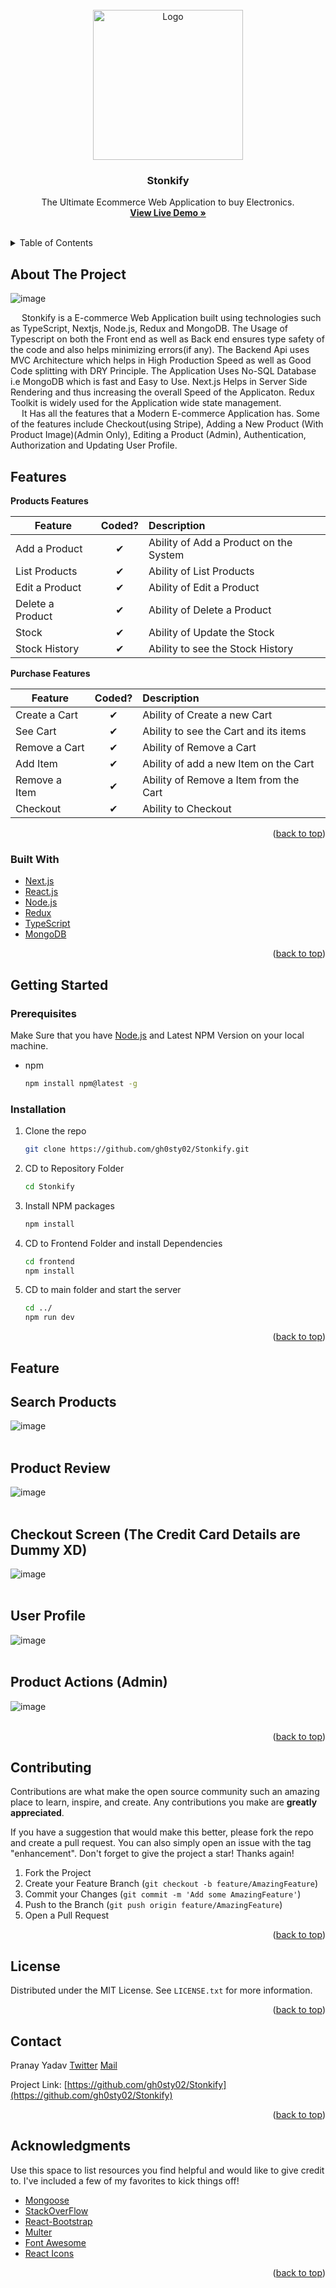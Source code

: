 <div id="top"></div>

<!-- PROJECT LOGO -->
<br />
<div align="center">
  <a href="https://github.com/othneildrew/Best-README-Template">
    <img src="https://user-images.githubusercontent.com/78202013/150069365-94907903-35ad-4bf2-b842-e7888a2b8d21.png" alt="Logo" width="240" height="240">
  </a>

  <h3 align="center">Stonkify</h3>

  <p align="center">
    The Ultimate Ecommerce Web Application to buy Electronics.
    <br />
    <a href="https://stonkify.vercel.app/"><strong>View Live Demo »</strong></a>
    <br />
    <br />
    
  </p>
</div>

<!-- TABLE OF CONTENTS -->
<details>
  <summary>Table of Contents</summary>
  <ol>
    <li>
      <a href="#about-the-project">About The Project</a>
      <ul>
      <li><a href="#features">Features</a></li>
        <li><a href="#built-with">Built With</a></li>
      </ul>
    </li>
    <li>
      <a href="#getting-started">Getting Started</a>
      <ul>
        <li><a href="#prerequisites">Prerequisites</a></li>
        <li><a href="#installation">Installation</a></li>
      </ul>
    </li>
    <li><a href="#usage">Usage</a></li>
    <li><a href="#contributing">Contributing</a></li>
    <li><a href="#license">License</a></li>
    <li><a href="#contact">Contact</a></li>
    <li><a href="#acknowledgments">Acknowledgments</a></li>
  </ol>
</details>

<!-- ABOUT THE PROJECT -->

## About The Project

![image](https://user-images.githubusercontent.com/78202013/150067473-9462b52b-63ee-453f-91c7-b6b0e038b999.png)

&emsp; Stonkify is a E-commerce Web Application built using technologies such as TypeScript, Nextjs, Node.js, Redux and MongoDB. The Usage of Typescript on both the Front end as well as Back end ensures type safety of the code and also helps minimizing errors(if any). The Backend Api uses MVC Architecture which helps in High Production Speed as well as Good Code splitting with DRY Principle. The Application Uses No-SQL Database i.e MongoDB which is fast and Easy to Use. Next.js Helps in Server Side Rendering and thus increasing the overall Speed of the Applicaton. Redux Toolkit is widely used for the Application wide state management.
<br/>
&emsp; It Has all the features that a Modern E-commerce Application has. Some of the features include Checkout(using Stripe), Adding a New Product (With Product Image)(Admin Only), Editing a Product (Admin), Authentication, Authorization and Updating User Profile.

## Features

<b>Products Features</b>

| Feature          |  Coded?  | Description                            |
| ---------------- | :------: | :------------------------------------- |
| Add a Product    | &#10004; | Ability of Add a Product on the System |
| List Products    | &#10004; | Ability of List Products               |
| Edit a Product   | &#10004; | Ability of Edit a Product              |
| Delete a Product | &#10004; | Ability of Delete a Product            |
| Stock            | &#10004; | Ability of Update the Stock            |
| Stock History    | &#10004; | Ability to see the Stock History       |

<b>Purchase Features</b>

| Feature       |  Coded?  | Description                            |
| ------------- | :------: | :------------------------------------- |
| Create a Cart | &#10004; | Ability of Create a new Cart           |
| See Cart      | &#10004; | Ability to see the Cart and its items  |
| Remove a Cart | &#10004; | Ability of Remove a Cart               |
| Add Item      | &#10004; | Ability of add a new Item on the Cart  |
| Remove a Item | &#10004; | Ability of Remove a Item from the Cart |
| Checkout      | &#10004; | Ability to Checkout                    |

<p align="right">(<a href="#top">back to top</a>)</p>

### Built With

- [Next.js](https://nextjs.org/)
- [React.js](https://reactjs.org/)
- [Node.js](https://nodejs.org/en/)
- [Redux](https://redux.js.org/)
- [TypeScript](https://www.typescriptlang.org/)
- [MongoDB](https://www.mongodb.com/)

<p align="right">(<a href="#top">back to top</a>)</p>

<!-- GETTING STARTED -->

## Getting Started

### Prerequisites

Make Sure that you have [Node.js](https://nodejs.org/en/) and Latest NPM Version on your local machine.

- npm
  ```sh
  npm install npm@latest -g
  ```

### Installation

1. Clone the repo
   ```sh
   git clone https://github.com/gh0sty02/Stonkify.git
   ```
2. CD to Repository Folder
   ```sh
   cd Stonkify
   ```
3. Install NPM packages
   ```sh
   npm install
   ```
4. CD to Frontend Folder and install Dependencies
   ```sh
   cd frontend
   npm install
   ```
5. CD to main folder and start the server
   ```sh
   cd ../
   npm run dev
   ```

<p align="right">(<a href="#top">back to top</a>)</p>

<!-- USAGE EXAMPLES -->

## Feature

## Search Products

![image](https://user-images.githubusercontent.com/78202013/150074398-f55f47cb-5ba4-4c76-8a42-e179839c63e3.png)
<br/>
<br/>

## Product Review

![image](https://user-images.githubusercontent.com/78202013/150074488-0dc58478-981b-425d-9259-8d05817439db.png)
<br/>
<br/>

## Checkout Screen (The Credit Card Details are Dummy XD)

![image](https://user-images.githubusercontent.com/78202013/150075970-4901e2c4-4830-486b-967f-48492225c22f.png)
<br/>
<br/>

## User Profile

![image](https://user-images.githubusercontent.com/78202013/150074272-3b2deccd-757a-4064-b311-2797d7b62bee.png)
<br/>
<br/>

## Product Actions (Admin)

![image](https://user-images.githubusercontent.com/78202013/150074588-3ae91766-faaa-4f8e-9ee2-a3c6bea18282.png)
<br/>
<br/>

<p align="right">(<a href="#top">back to top</a>)</p>

<!-- CONTRIBUTING -->

## Contributing

Contributions are what make the open source community such an amazing place to learn, inspire, and create. Any contributions you make are **greatly appreciated**.

If you have a suggestion that would make this better, please fork the repo and create a pull request. You can also simply open an issue with the tag "enhancement".
Don't forget to give the project a star! Thanks again!

1. Fork the Project
2. Create your Feature Branch (`git checkout -b feature/AmazingFeature`)
3. Commit your Changes (`git commit -m 'Add some AmazingFeature'`)
4. Push to the Branch (`git push origin feature/AmazingFeature`)
5. Open a Pull Request

<p align="right">(<a href="#top">back to top</a>)</p>

<!-- LICENSE -->

## License

Distributed under the MIT License. See `LICENSE.txt` for more information.

<p align="right">(<a href="#top">back to top</a>)</p>

<!-- CONTACT -->

## Contact

Pranay Yadav [Twitter](https://twitter.com/Pranayyadav08) [Mail](mailto:pranayyadav08@gmail.com)

Project Link: [https://github.com/gh0sty02/Stonkify](https://github.com/gh0sty02/Stonkify)

<p align="right">(<a href="#top">back to top</a>)</p>

<!-- ACKNOWLEDGMENTS -->

## Acknowledgments

Use this space to list resources you find helpful and would like to give credit to. I've included a few of my favorites to kick things off!

- [Mongoose](https://mongoosejs.com/)
- [StackOverFlow](https://stackoverflow.com/)
- [React-Bootstrap](https://react-bootstrap.github.io/)
- [Multer](https://github.com/expressjs/multer)
- [Font Awesome](https://fontawesome.com)
- [React Icons](https://react-icons.github.io/react-icons/search)

<p align="right">(<a href="#top">back to top</a>)</p>

<!-- MARKDOWN LINKS & IMAGES -->
<!-- https://www.markdownguide.org/basic-syntax/#reference-style-links -->

[contributors-shield]: https://img.shields.io/github/contributors/othneildrew/Best-README-Template.svg?style=for-the-badge
[contributors-url]: https://github.com/othneildrew/Best-README-Template/graphs/contributors
[forks-shield]: https://img.shields.io/github/forks/othneildrew/Best-README-Template.svg?style=for-the-badge
[forks-url]: https://github.com/othneildrew/Best-README-Template/network/members
[stars-shield]: https://img.shields.io/github/stars/othneildrew/Best-README-Template.svg?style=for-the-badge
[stars-url]: https://github.com/othneildrew/Best-README-Template/stargazers
[issues-shield]: https://img.shields.io/github/issues/othneildrew/Best-README-Template.svg?style=for-the-badge
[issues-url]: https://github.com/othneildrew/Best-README-Template/issues
[license-shield]: https://img.shields.io/github/license/othneildrew/Best-README-Template.svg?style=for-the-badge
[license-url]: https://github.com/othneildrew/Best-README-Template/blob/master/LICENSE.txt
[linkedin-shield]: https://img.shields.io/badge/-LinkedIn-black.svg?style=for-the-badge&logo=linkedin&colorB=555
[linkedin-url]: https://linkedin.com/in/othneildrew
[product-screenshot]: images/screenshot.png
